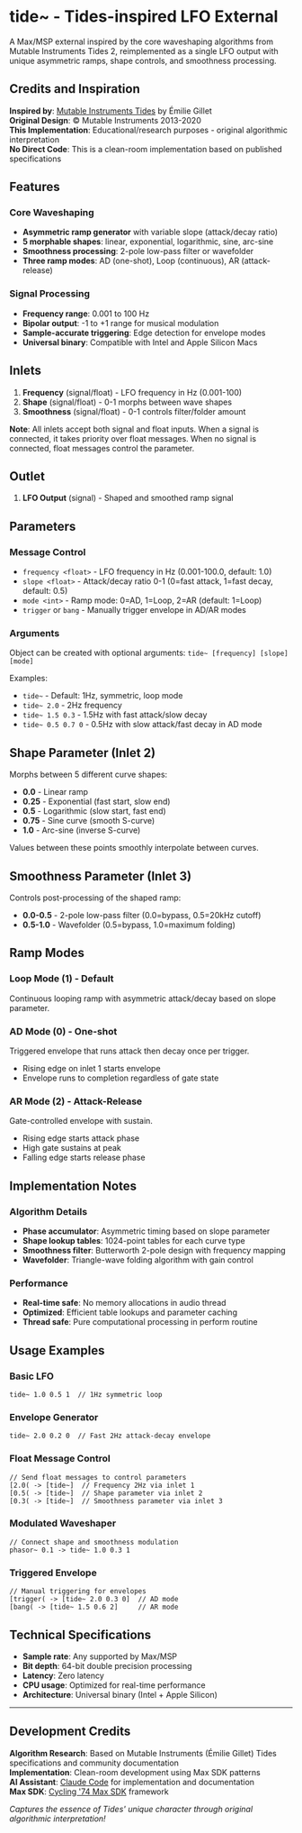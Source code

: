 # tide~ - Tides-inspired LFO External

A Max/MSP external inspired by the core waveshaping algorithms from Mutable Instruments Tides 2, reimplemented as a single LFO output with unique asymmetric ramps, shape controls, and smoothness processing.

## Credits and Inspiration

**Inspired by**: [Mutable Instruments Tides](https://mutable-instruments.net/modules/tides/) by Émilie Gillet  
**Original Design**: © Mutable Instruments 2013-2020  
**This Implementation**: Educational/research purposes - original algorithmic interpretation  
**No Direct Code**: This is a clean-room implementation based on published specifications

## Features

### Core Waveshaping
- **Asymmetric ramp generator** with variable slope (attack/decay ratio)
- **5 morphable shapes**: linear, exponential, logarithmic, sine, arc-sine
- **Smoothness processing**: 2-pole low-pass filter or wavefolder
- **Three ramp modes**: AD (one-shot), Loop (continuous), AR (attack-release)

### Signal Processing
- **Frequency range**: 0.001 to 100 Hz
- **Bipolar output**: -1 to +1 range for musical modulation
- **Sample-accurate triggering**: Edge detection for envelope modes
- **Universal binary**: Compatible with Intel and Apple Silicon Macs

## Inlets

1. **Frequency** (signal/float) - LFO frequency in Hz (0.001-100)
2. **Shape** (signal/float) - 0-1 morphs between wave shapes  
3. **Smoothness** (signal/float) - 0-1 controls filter/folder amount

**Note**: All inlets accept both signal and float inputs. When a signal is connected, it takes priority over float messages. When no signal is connected, float messages control the parameter.

## Outlet

1. **LFO Output** (signal) - Shaped and smoothed ramp signal

## Parameters

### Message Control
- `frequency <float>` - LFO frequency in Hz (0.001-100.0, default: 1.0)
- `slope <float>` - Attack/decay ratio 0-1 (0=fast attack, 1=fast decay, default: 0.5)
- `mode <int>` - Ramp mode: 0=AD, 1=Loop, 2=AR (default: 1=Loop)
- `trigger` or `bang` - Manually trigger envelope in AD/AR modes

### Arguments
Object can be created with optional arguments: `tide~ [frequency] [slope] [mode]`

Examples:
- `tide~` - Default: 1Hz, symmetric, loop mode
- `tide~ 2.0` - 2Hz frequency
- `tide~ 1.5 0.3` - 1.5Hz with fast attack/slow decay
- `tide~ 0.5 0.7 0` - 0.5Hz with slow attack/fast decay in AD mode

## Shape Parameter (Inlet 2)

Morphs between 5 different curve shapes:
- **0.0** - Linear ramp
- **0.25** - Exponential (fast start, slow end)
- **0.5** - Logarithmic (slow start, fast end)  
- **0.75** - Sine curve (smooth S-curve)
- **1.0** - Arc-sine (inverse S-curve)

Values between these points smoothly interpolate between curves.

## Smoothness Parameter (Inlet 3)

Controls post-processing of the shaped ramp:
- **0.0-0.5** - 2-pole low-pass filter (0.0=bypass, 0.5=20kHz cutoff)
- **0.5-1.0** - Wavefolder (0.5=bypass, 1.0=maximum folding)

## Ramp Modes

### Loop Mode (1) - Default
Continuous looping ramp with asymmetric attack/decay based on slope parameter.

### AD Mode (0) - One-shot
Triggered envelope that runs attack then decay once per trigger.
- Rising edge on inlet 1 starts envelope
- Envelope runs to completion regardless of gate state

### AR Mode (2) - Attack-Release  
Gate-controlled envelope with sustain.
- Rising edge starts attack phase
- High gate sustains at peak
- Falling edge starts release phase

## Implementation Notes

### Algorithm Details
- **Phase accumulator**: Asymmetric timing based on slope parameter
- **Shape lookup tables**: 1024-point tables for each curve type
- **Smoothness filter**: Butterworth 2-pole design with frequency mapping
- **Wavefolder**: Triangle-wave folding algorithm with gain control

### Performance
- **Real-time safe**: No memory allocations in audio thread
- **Optimized**: Efficient table lookups and parameter caching
- **Thread safe**: Pure computational processing in perform routine

## Usage Examples

### Basic LFO
```
tide~ 1.0 0.5 1  // 1Hz symmetric loop
```

### Envelope Generator
```
tide~ 2.0 0.2 0  // Fast 2Hz attack-decay envelope
```

### Float Message Control
```
// Send float messages to control parameters
[2.0( -> [tide~]  // Frequency 2Hz via inlet 1
[0.5( -> [tide~]  // Shape parameter via inlet 2
[0.3( -> [tide~]  // Smoothness parameter via inlet 3
```

### Modulated Waveshaper
```
// Connect shape and smoothness modulation
phasor~ 0.1 -> tide~ 1.0 0.3 1
```

### Triggered Envelope
```
// Manual triggering for envelopes
[trigger( -> [tide~ 2.0 0.3 0]  // AD mode
[bang( -> [tide~ 1.5 0.6 2]     // AR mode
```

## Technical Specifications

- **Sample rate**: Any supported by Max/MSP
- **Bit depth**: 64-bit double precision processing
- **Latency**: Zero latency
- **CPU usage**: Optimized for real-time performance
- **Architecture**: Universal binary (Intel + Apple Silicon)

---

## Development Credits

**Algorithm Research**: Based on Mutable Instruments (Émilie Gillet) Tides specifications and community documentation  
**Implementation**: Clean-room development using Max SDK patterns  
**AI Assistant**: [Claude Code](https://claude.ai/code) for implementation and documentation  
**Max SDK**: [Cycling '74 Max SDK](https://github.com/Cycling74/max-sdk) framework  

*Captures the essence of Tides' unique character through original algorithmic interpretation!*